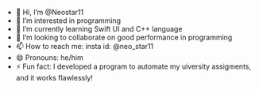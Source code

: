 - 👋 Hi, I’m @Neostar11
- 👀 I’m interested in programming 
- 🌱 I’m currently learning Swift UI and C++ language
- 💞️ I’m looking to collaborate on good performance in programming
- 📫 How to reach me: insta id: @neo_star11
- 😄 Pronouns: he/him
- ⚡ Fun fact: I developed a program to automate my uiversity assigments, and it works flawlessly!

<!---
Neostar11/Neostar11 is a ✨ special ✨ repository because its `README.md` (this file) appears on your GitHub profile.
You can click the Preview link to take a look at your changes.
--->
